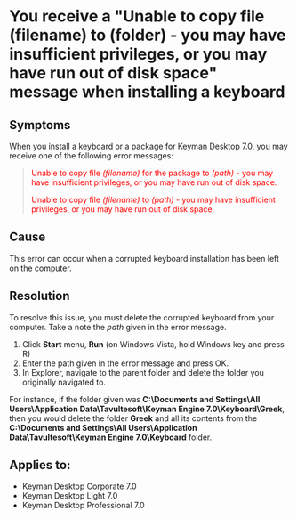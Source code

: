 # You receive a "Unable to copy file (filename) to (folder) - you may have insufficient privileges, or you may have run out of disk space" message when installing a keyboard

<h2>Symptoms</h2>

<p>When you install a keyboard or a package for Keyman Desktop 7.0, you may receive one of the following error messages:</p>

<blockquote>

<p style='color:red'>Unable to copy file <i>(filename)</i> for the package to <i>(path)</i> - you may have insufficient privileges, or you may have run out of disk space.</p>

<p style='color:red'>Unable to copy file <i>(filename)</i> to <i>(path)</i> - you may have insufficient privileges, or you may have run out of disk space.</p>

</blockquote>

<h2>Cause</h2>

<p>This error can occur when a corrupted keyboard installation has been left on the computer.</p>

<h2>Resolution</h2>

<p>To resolve this issue, you must delete the corrupted keyboard from your computer.  Take a note the <i>path</i> given in the error message.</p>

<ol>
<li>Click <b>Start</b> menu, <b>Run</b> (on Windows Vista, hold Windows key and press R)</li>
<li>Enter the path given in the error message and press OK.</li>
<li>In Explorer, navigate to the parent folder and delete the folder you originally navigated to.</li>
</ol>

<p>For instance, if the folder given was <b>C:\Documents and Settings\All Users\Application Data\Tavultesoft\Keyman Engine 7.0\Keyboard\Greek</b>, then you would delete the folder <b>Greek</b> and all its contents from the <b>C:\Documents and Settings\All Users\Application Data\Tavultesoft\Keyman Engine 7.0\Keyboard</b> folder.</p>


## Applies to:
 * Keyman Desktop Corporate 7.0
 * Keyman Desktop Light 7.0
 * Keyman Desktop Professional 7.0
